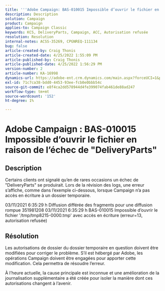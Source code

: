 ```yaml
---
title: '''Adobe Campaign: BAS-010015 Impossible d’ouvrir le fichier en raison de l’erreur "DeliveryParts"'
description: Description
solution: Campaign
product: Campaign
applies-to: Campaign Classic
keywords: KCS, DeliveryParts, Campaign, ACC, Autorisation refusée
resolution: Resolution
internal-notes: ACSS-35269, CPGNREQ-111134
bug: false
article-created-by: Craig Thonis
article-created-date: 4/25/2022 1:55:09 PM
article-published-by: Craig Thonis
article-published-date: 4/25/2022 1:56:29 PM
version-number: 2
article-number: KA-16998
dynamics-url: https://adobe-ent.crm.dynamics.com/main.aspx?forceUCI=1&pagetype=entityrecord&etn=knowledgearticle&id=afb52a51-9fc4-ec11-a7b6-0022480a1ec2
exl-id: 71c7ca38-bdd0-4453-93ee-fcb0e0bbb54c
source-git-commit: e8f4ca2dd578944d4fe399074fab461de88ad247
workflow-type: tm+mt
source-wordcount: '152'
ht-degree: 1%

---
```


# Adobe Campaign : BAS-010015 Impossible d’ouvrir le fichier en raison de l’échec de &quot;DeliveryParts&quot;

## Description


Certains clients ont signalé qu’en de rares occasions un échec de &quot;DeliveryParts&quot; se produirait. Lors de la révision des logs, une erreur s’affiche, comme dans l’exemple ci-dessous, lorsque Campaign n’a pas accès en écriture à un dossier temporaire.

03/11/2021 6:35:29 h Diffusion différée des fragments pour une diffusion rompue 351981208 03/11/2021 6:35:29 h BAS-010015 Impossible d’ouvrir le fichier &#39;/tmp/tmp8215-0000.tmp&#39; avec accès en écriture (erreur=13, autorisation refusée)




## Résolution


Les autorisations de dossier du dossier temporaire en question doivent être modifiées pour corriger le problème. S’il est hébergé par Adobe, les opérations Campaign doivent être engagées pour apporter cette modification. Cela permettra de résoudre l’erreur.

À l’heure actuelle, la cause principale est inconnue et une amélioration de la journalisation supplémentaire a été créée pour isoler la manière dont ces autorisations changent à l’avenir.
